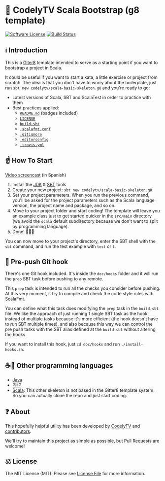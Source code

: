# 🚀 CodelyTV Scala Bootstrap (g8 template)
 
[![Software License][ico-license]][link-license]
[![Build Status][ico-travis]][link-travis]
 
## ℹ️ Introduction 

This is a [Giter8][g8] template intended to serve as a starting point if you want to bootstrap a project in Scala.
 
It could be useful if you want to start a kata, a little exercise or project from scratch. The idea is that you don't have to worry about the boilerplate, just run `sbt new codelytv/scala-basic-skeleton.g8` and you're ready to go:
* Latest versions of Scala, SBT and ScalaTest in order to practice with them
* Best practices applied:
  * [`README.md`][link-readme] (badges included)
  * [`LICENSE`][link-license]
  * [`build.sbt`][link-build-sbt]
  * [`.scalafmt.conf`][link-scalafmt-config]
  * [`.gitignore`][link-gitignore]
  * [`.editorconfig`][link-editorconfig]
  * [`.travis.yml`][link-travis-yml]

## ☝️ How To Start

[Video screencast](http://codely.tv/screencasts/scala-sbt-new/) (in Spanish) 

1. Install the [JDK](http://www.oracle.com/technetwork/java/javase/downloads/jdk8-downloads-2133151.html) & [SBT](http://www.scala-sbt.org/) tools
2. Create your new project: `sbt new codelytv/scala-basic-skeleton.g8`
3. Set your project parameters. When you run the previous command, you'll be asked for the project parameters such as the Scala language version, the project name and package, and so on.
4. Move to your project folder and start coding! The template will leave you an example class just to get started quicker in the `src/main` directory (we avoid the `scala` default subdirectory because we don't want to split by programming language). 
5. Done! 🎉🦄🌈

You can now move to your project's directory, enter the SBT shell with the `sbt` command, and run the test example with `test` or `t`.

## 🤽‍ Pre-push Git hook

There's one Git hook included. It's inside the `doc/hooks` folder and it will run the `prep` SBT task before pushing to any remote.

This `prep` task is intended to run all the checks you consider before pushing. At this very moment, it try to compile and check the code style rules with ScalaFmt.
 
You can define what this task does modifying the `prep` task in the `build.sbt` file. We like the approach of just running 1 single SBT task as the hook instead of multiple tasks because it's more efficient (the hook doesn't have to run SBT multiple times), and also because this way we can control the pre push tasks with the SBT alias defined at the `build.sbt` without altering the hooks.
 
If you want to install this hook, just `cd doc/hooks` and run `./install-hooks.sh`.

## ☕🐘 Other programming languages

* [Java](https://github.com/CodelyTV/java-basic-skeleton)
* [PHP](https://github.com/CodelyTV/php-basic-skeleton)
* [Scala](https://github.com/CodelyTV/scala-basic-skeleton): This other skeleton is not based in the Gitter8 template system. So you can actually clone the repo and just start coding.

## ❓ About

This hopefully helpful utility has been developed by [CodelyTV][link-author] and [contributors][link-contributors].

We'll try to maintain this project as simple as possible, but Pull Requests are welcome!

## ⚖️ License

The MIT License (MIT). Please see [License File][link-license] for more information.

[ico-license]: https://img.shields.io/badge/license-MIT-brightgreen.svg?style=flat-square
[ico-travis]: https://img.shields.io/travis/CodelyTV/scala-basic-skeleton.g8/master.svg?style=flat-square

[g8]: http://www.foundweekends.org/giter8/
[link-license]: LICENSE
[link-travis]: https://travis-ci.org/CodelyTV/scala-basic-skeleton
[link-readme]: README.md
[link-build-sbt]: blob/master/src/main/g8/build.sbt
[link-scalafmt-config]: blob/master/src/main/g8/.scalafmt.conf
[link-gitignore]: blob/master/src/main/g8/.gitignore
[link-editorconfig]: blob/master/src/main/g8/.editorconfig
[link-travis-yml]: blob/master/src/main/g8/.travis.yml
[link-author]: https://github.com/CodelyTV
[link-contributors]: ../../contributors

